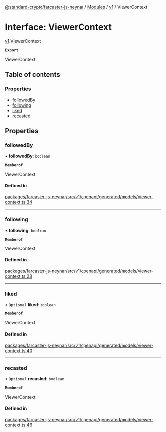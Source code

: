 [@standard-crypto/farcaster-js-neynar](../README.md) / [Modules](../modules.md) / [v1](../modules/v1.md) / ViewerContext

# Interface: ViewerContext

[v1](../modules/v1.md).ViewerContext

**`Export`**

ViewerContext

## Table of contents

### Properties

- [followedBy](v1.ViewerContext.md#followedby)
- [following](v1.ViewerContext.md#following)
- [liked](v1.ViewerContext.md#liked)
- [recasted](v1.ViewerContext.md#recasted)

## Properties

### followedBy

• **followedBy**: `boolean`

**`Memberof`**

ViewerContext

#### Defined in

[packages/farcaster-js-neynar/src/v1/openapi/generated/models/viewer-context.ts:34](https://github.com/standard-crypto/farcaster-js/blob/main/packages/farcaster-js-neynar/src/v1/openapi/generated/models/viewer-context.ts#L34)

___

### following

• **following**: `boolean`

**`Memberof`**

ViewerContext

#### Defined in

[packages/farcaster-js-neynar/src/v1/openapi/generated/models/viewer-context.ts:28](https://github.com/standard-crypto/farcaster-js/blob/main/packages/farcaster-js-neynar/src/v1/openapi/generated/models/viewer-context.ts#L28)

___

### liked

• `Optional` **liked**: `boolean`

**`Memberof`**

ViewerContext

#### Defined in

[packages/farcaster-js-neynar/src/v1/openapi/generated/models/viewer-context.ts:40](https://github.com/standard-crypto/farcaster-js/blob/main/packages/farcaster-js-neynar/src/v1/openapi/generated/models/viewer-context.ts#L40)

___

### recasted

• `Optional` **recasted**: `boolean`

**`Memberof`**

ViewerContext

#### Defined in

[packages/farcaster-js-neynar/src/v1/openapi/generated/models/viewer-context.ts:46](https://github.com/standard-crypto/farcaster-js/blob/main/packages/farcaster-js-neynar/src/v1/openapi/generated/models/viewer-context.ts#L46)
